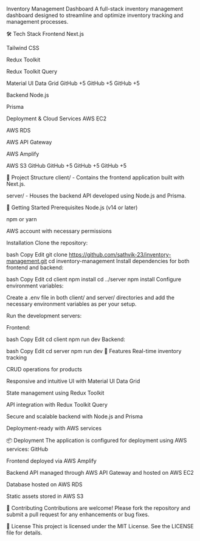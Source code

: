 Inventory Management Dashboard
A full-stack inventory management dashboard designed to streamline and optimize inventory tracking and management processes.

🛠️ Tech Stack
Frontend
Next.js

Tailwind CSS

Redux Toolkit

Redux Toolkit Query

Material UI Data Grid
GitHub
+5
GitHub
+5
GitHub
+5

Backend
Node.js

Prisma

Deployment & Cloud Services
AWS EC2

AWS RDS

AWS API Gateway

AWS Amplify

AWS S3
GitHub
GitHub
+5
GitHub
+5
GitHub
+5

📁 Project Structure
client/ - Contains the frontend application built with Next.js.

server/ - Houses the backend API developed using Node.js and Prisma.

🚀 Getting Started
Prerequisites
Node.js (v14 or later)

npm or yarn

AWS account with necessary permissions

Installation
Clone the repository:

bash
Copy
Edit
git clone https://github.com/sathvik-23/inventory-management.git
cd inventory-management
Install dependencies for both frontend and backend:

bash
Copy
Edit
cd client
npm install
cd ../server
npm install
Configure environment variables:

Create a .env file in both client/ and server/ directories and add the necessary environment variables as per your setup.

Run the development servers:

Frontend:

bash
Copy
Edit
cd client
npm run dev
Backend:

bash
Copy
Edit
cd server
npm run dev
🧪 Features
Real-time inventory tracking

CRUD operations for products

Responsive and intuitive UI with Material UI Data Grid

State management using Redux Toolkit

API integration with Redux Toolkit Query

Secure and scalable backend with Node.js and Prisma

Deployment-ready with AWS services

📦 Deployment
The application is configured for deployment using AWS services:
GitHub

Frontend deployed via AWS Amplify

Backend API managed through AWS API Gateway and hosted on AWS EC2

Database hosted on AWS RDS

Static assets stored in AWS S3

🤝 Contributing
Contributions are welcome! Please fork the repository and submit a pull request for any enhancements or bug fixes.

📄 License
This project is licensed under the MIT License. See the LICENSE file for details.

